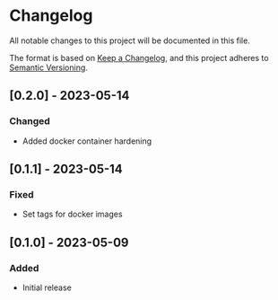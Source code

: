 # Changelog

All notable changes to this project will be documented in this file.

The format is based on [Keep a Changelog](https://keepachangelog.com/en/1.0.0/),
and this project adheres to [Semantic Versioning](https://semver.org/spec/v2.0.0.html).
## [0.2.0] - 2023-05-14

### Changed

- Added docker container hardening

## [0.1.1] - 2023-05-14

### Fixed

- Set tags for docker images

## [0.1.0] - 2023-05-09

### Added

- Initial release
